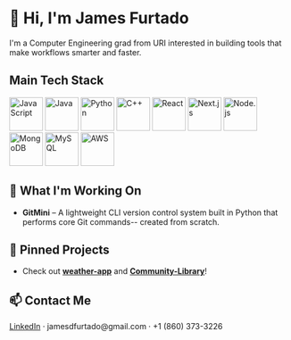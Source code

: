 <h1>🌟 Hi, I'm James Furtado</h1>

<p>
I'm a Computer Engineering grad from URI interested in building tools that make workflows smarter and faster.
</p>

<h2>Main Tech Stack</h2>

<p>
  <img src="https://cdn.jsdelivr.net/gh/devicons/devicon/icons/javascript/javascript-original.svg" alt="JavaScript" width="60"/>
  <img src="https://cdn.jsdelivr.net/gh/devicons/devicon/icons/java/java-original.svg" alt="Java" width="60"/>
  <img src="https://cdn.jsdelivr.net/gh/devicons/devicon/icons/python/python-original.svg" alt="Python" width="60"/>
  <img src="https://cdn.jsdelivr.net/gh/devicons/devicon/icons/cplusplus/cplusplus-original.svg" alt="C++" width="60"/>
  <img src="https://cdn.jsdelivr.net/gh/devicons/devicon/icons/react/react-original.svg" alt="React" width="60"/>
  <img src="https://cdn.jsdelivr.net/gh/devicons/devicon/icons/nextjs/nextjs-original.svg" alt="Next.js" width="60"/>
  <img src="https://cdn.jsdelivr.net/gh/devicons/devicon/icons/nodejs/nodejs-original.svg" alt="Node.js" width="60"/>
  <img src="https://cdn.jsdelivr.net/gh/devicons/devicon/icons/mongodb/mongodb-original.svg" alt="MongoDB" width="60"/>
  <img src="https://cdn.jsdelivr.net/gh/devicons/devicon/icons/mysql/mysql-original.svg" alt="MySQL" width="60"/>
  <img src="https://upload.wikimedia.org/wikipedia/commons/9/93/Amazon_Web_Services_Logo.svg" alt="AWS" width="60"/>
</p>



<h2>💼 What I'm Working On</h2>

<ul>
  <li><strong>GitMini</strong> – A lightweight CLI version control system built in Python that performs core Git commands-- created from scratch.</li>
</ul>



<h2>📌 Pinned Projects</h2>

<ul>
  <li>
    Check out <strong><a href="https://github.com/jamesdfurtado/weather-app">weather-app</a></strong> and 
    <strong><a href="https://github.com/jamesdfurtado/Community-Library">Community-Library</a></strong>!
  </li>
</ul>



<h2>📫 Contact Me</h2>

<p>
  <a href="https://www.linkedin.com/in/james-furtado">LinkedIn</a> · jamesdfurtado@gmail.com · +1 (860) 373-3226
</p>
